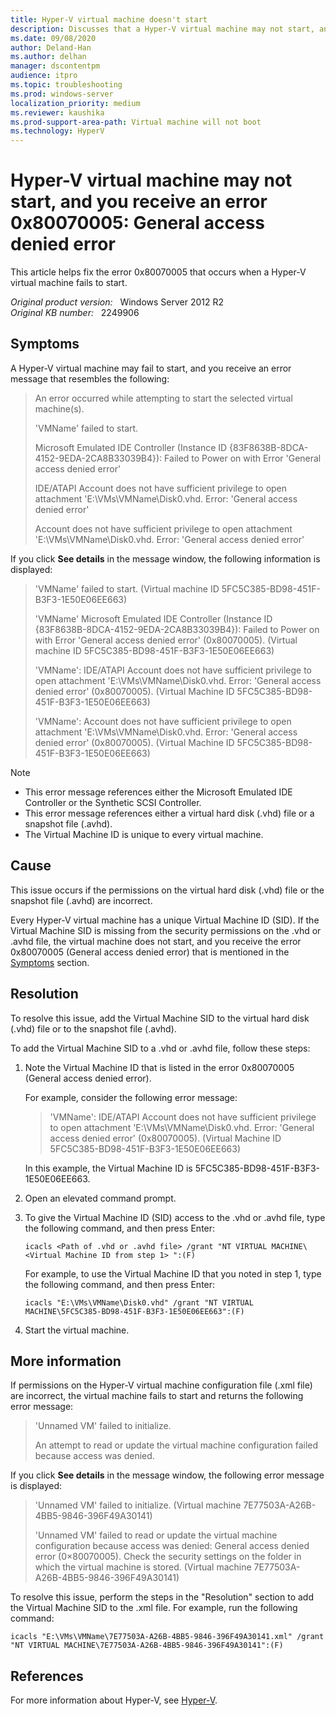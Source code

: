 ```yaml
---
title: Hyper-V virtual machine doesn't start
description: Discusses that a Hyper-V virtual machine may not start, and you receive a General access denied error (0x80070005). Provides a resolution.
ms.date: 09/08/2020
author: Deland-Han
ms.author: delhan
manager: dscontentpm
audience: itpro
ms.topic: troubleshooting
ms.prod: windows-server
localization_priority: medium
ms.reviewer: kaushika
ms.prod-support-area-path: Virtual machine will not boot
ms.technology: HyperV
---
```

# Hyper-V virtual machine may not start, and you receive an error 0x80070005: General access denied error

This article helps fix the error 0x80070005 that occurs when a Hyper-V virtual machine fails to start.

_Original product version:_ &nbsp; Windows Server 2012 R2  
_Original KB number:_ &nbsp; 2249906

## Symptoms

A Hyper-V virtual machine may fail to start, and you receive an error message that resembles the following:

> An error occurred while attempting to start the selected virtual machine(s).
>
> 'VMName' failed to start.
>
> Microsoft Emulated IDE Controller (Instance ID
{83F8638B-8DCA-4152-9EDA-2CA8B33039B4}): Failed to Power on with Error 'General
access denied error'
>
> IDE/ATAPI Account does not have sufficient privilege to open attachment
'E:\VMs\VMName\Disk0.vhd. Error: 'General access denied error'
>
> Account does not have sufficient privilege to open attachment
'E:\VMs\VMName\Disk0.vhd. Error: 'General access denied error'

If you click **See details** in the message window, the following information is displayed:

> 'VMName' failed to start. (Virtual machine ID
5FC5C385-BD98-451F-B3F3-1E50E06EE663)
>
> 'VMName' Microsoft Emulated IDE Controller (Instance ID
{83F8638B-8DCA-4152-9EDA-2CA8B33039B4}): Failed to Power on with Error 'General
access denied error' (0x80070005). (Virtual machine ID
5FC5C385-BD98-451F-B3F3-1E50E06EE663)
>
> 'VMName': IDE/ATAPI Account does not have sufficient privilege to open attachment
'E:\VMs\VMName\Disk0.vhd. Error: 'General access denied error' (0x80070005). (Virtual
Machine ID 5FC5C385-BD98-451F-B3F3-1E50E06EE663)
>
> 'VMName': Account does not have sufficient privilege to open attachment
'E:\VMs\VMName\Disk0.vhd. Error: 'General access denied error' (0x80070005). (Virtual
Machine ID 5FC5C385-BD98-451F-B3F3-1E50E06EE663)

> [!NOTE]
>
> - This error message references either the Microsoft Emulated IDE Controller or the Synthetic SCSI Controller.
> - This error message references either a virtual hard disk (.vhd) file or a snapshot file (.avhd).
> - The Virtual Machine ID is unique to every virtual machine.

## Cause

This issue occurs if the permissions on the virtual hard disk (.vhd) file or the snapshot file (.avhd) are incorrect.

Every Hyper-V virtual machine has a unique Virtual Machine ID (SID). If the Virtual Machine SID is missing from the security permissions on the .vhd or .avhd file, the virtual machine does not start, and you receive the error 0x80070005 (General access denied error) that is mentioned in the [Symptoms](#symptoms) section.

## Resolution

To resolve this issue, add the Virtual Machine SID to the virtual hard disk (.vhd) file or to the snapshot file (.avhd).

To add the Virtual Machine SID to a .vhd or .avhd file, follow these steps:

1. Note the Virtual Machine ID that is listed in the error 0x80070005 (General access denied error).

    For example, consider the following error message:

    > 'VMName': IDE/ATAPI Account does not have sufficient privilege to open attachment
    'E:\VMs\VMName\Disk0.vhd. Error: 'General access denied error' (0x80070005). (Virtual
    Machine ID 5FC5C385-BD98-451F-B3F3-1E50E06EE663)

    In this example, the Virtual Machine ID is 5FC5C385-BD98-451F-B3F3-1E50E06EE663.

2. Open an elevated command prompt.
3. To give the Virtual Machine ID (SID) access to the .vhd or .avhd file, type the following command, and then press Enter:

    ```console
    icacls <Path of .vhd or .avhd file> /grant "NT VIRTUAL MACHINE\ <Virtual Machine ID from step 1> ":(F)
    ```

    For example, to use the Virtual Machine ID that you noted in step 1, type the following command, and then press Enter:

    ```console
    icacls "E:\VMs\VMName\Disk0.vhd" /grant "NT VIRTUAL MACHINE\5FC5C385-BD98-451F-B3F3-1E50E06EE663":(F)
    ```  

4. Start the virtual machine.

## More information

If permissions on the Hyper-V virtual machine configuration file (.xml file) are incorrect, the virtual machine fails to start and returns the following error message:

> 'Unnamed VM' failed to initialize.
>
> An attempt to read or update the virtual machine configuration failed because access was denied.

If you click **See details** in the message window, the following error message is displayed:

> 'Unnamed VM' failed to initialize. (Virtual machine 7E77503A-A26B-4BB5-9846-396F49A30141)
>
> 'Unnamed VM' failed to read or update the virtual machine configuration because access was denied: General access denied error (0×80070005). Check the security settings on the folder in which the virtual machine is stored. (Virtual machine 7E77503A-A26B-4BB5-9846-396F49A30141)

To resolve this issue, perform the steps in the "Resolution" section to add the Virtual Machine SID to the .xml file. For example, run the following command:

```console
icacls "E:\VMs\VMName\7E77503A-A26B-4BB5-9846-396F49A30141.xml" /grant "NT VIRTUAL MACHINE\7E77503A-A26B-4BB5-9846-396F49A30141":(F)
```  

## References

For more information about Hyper-V, see [Hyper-V](/previous-versions/windows/it-pro/windows-server-2008-R2-and-2008/cc753637(v=ws.10)).
